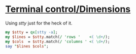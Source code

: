 [1]: https://rosettacode.org/wiki/Terminal_control/Dimensions

# [Terminal control/Dimensions][1]

Using *stty* just for the heck of it.

```perl
my $stty = qx[stty -a];
my $lines = $stty.match(/ 'rows '    <( \d+/);
my $cols  = $stty.match(/ 'columns ' <( \d+/);
say "$lines $cols";
```